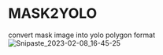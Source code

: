 # MASK2YOLO
convert mask image into yolo polygon format
![Snipaste_2023-02-08_16-45-25](https://user-images.githubusercontent.com/61930699/217479584-3c2e295b-1fb8-4b13-b223-1bba3cbc003e.png)

